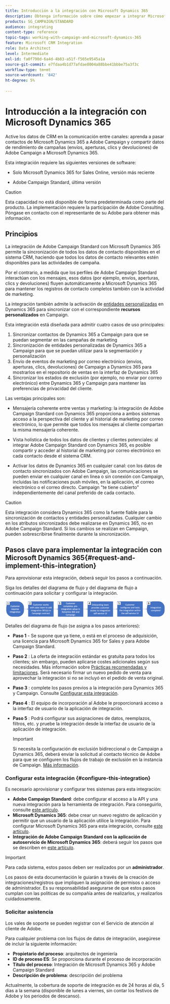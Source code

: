 ```yaml
---
title: Introducción a la integración con Microsoft Dynamics 365
description: Obtenga información sobre cómo empezar a integrar Microsoft Dynamics 365
products: SG_CAMPAIGN/STANDARD
audience: integrating
content-type: reference
topic-tags: working-with-campaign-and-microsoft-dynamics-365
feature: Microsoft CRM Integration
role: Data Architect
level: Intermediate
exl-id: fa0f790d-6a4d-4b83-a51f-f565e9545a1a
source-git-commit: e7fdaa4b1d77afdae8004a88bbe41bbbe75a3f3c
workflow-type: tm+mt
source-wordcount: '842'
ht-degree: 5%

---
```


# Introducción a la integración con Microsoft Dynamics 365

Active los datos de CRM en la comunicación entre canales: aprenda a pasar contactos de Microsoft Dynamics 365 a Adobe Campaign y compartir datos de rendimiento de campañas (envíos, aperturas, clics y devoluciones) de Adobe Campaign a Microsoft Dynamics 365.

Esta integración requiere las siguientes versiones de software:

* Solo Microsoft Dynamics 365 for Sales Online, versión más reciente

* Adobe Campaign Standard, última versión

>[!CAUTION]
>
>Esta capacidad no está disponible de forma predeterminada como parte del producto. La implementación requiere la participación de Adobe Consulting. Póngase en contacto con el representante de su Adobe para obtener más información.
>

## Principios

La integración de Adobe Campaign Standard con Microsoft Dynamics 365 permite la sincronización de todos los datos de contacto disponibles en el sistema CRM, haciendo que todos los datos de contacto relevantes estén disponibles para las actividades de campaña.

Por el contrario, a medida que los perfiles de Adobe Campaign Standard interactúan con los mensajes, esos datos (por ejemplo, envíos, aperturas, clics y devoluciones) fluyen automáticamente a Microsoft Dynamics 365 para mantener los registros de contacto completos también con la actividad de marketing.

La integración también admite la activación de [entidades personalizadas](../../integrating/using/d365-acs-self-service-app-settings.md) en Dynamics 365 para sincronizar con el correspondiente **recursos personalizados** en Campaign.

Esta integración está diseñada para admitir cuatro casos de uso principales:

1. Sincronizar contactos de Dynamics 365 a Campaign para que se puedan segmentar en las campañas de marketing
1. Sincronización de entidades personalizadas de Dynamics 365 a Campaign para que se puedan utilizar para la segmentación y personalización
1. Envío de eventos de marketing por correo electrónico (envíos, aperturas, clics, devoluciones) de Campaign a Dynamics 365 para mostrarlos en el repositorio de ventas en la interfaz de Dynamics 365
1. Sincronizar los estados de exclusión (por ejemplo, no enviar por correo electrónico) entre Dynamics 365 y Campaign para mantener las preferencias de privacidad del cliente.

Las ventajas principales son:

* Mensajería coherente entre ventas y marketing: la integración de Adobe Campaign Standard con Dynamics 365 proporciona a ambos sistemas acceso a la perspectiva del cliente y al historial de marketing por correo electrónico, lo que permite que todos los mensajes al cliente compartan la misma mensajería coherente.

* Vista holística de todos los datos de clientes y clientes potenciales: al integrar Adobe Campaign Standard con Dynamics 365, es posible compartir y acceder al historial de marketing por correo electrónico en cada contacto desde el sistema CRM.

* Activar los datos de Dynamics 365 en cualquier canal: con los datos de contacto sincronizados con Adobe Campaign, las comunicaciones se pueden enviar en cualquier canal en línea o sin conexión con Campaign, incluidas las notificaciones push móviles, en la aplicación, el correo electrónico o el correo directo. Campaign &quot;te tiene cubierto&quot; independientemente del canal preferido de cada contacto.

>[!CAUTION]
>
>Esta integración considera Dynamics 365 como la fuente fiable para la sincronización de contactos y entidades personalizadas.  Cualquier cambio en los atributos sincronizados debe realizarse en Dynamics 365, no en Adobe Campaign Standard.  Si los cambios se realizan en Campaign, pueden sobrescribirse finalmente durante la sincronización.
>

## Pasos clave para implementar la integración con Microsoft Dynamics 365{#request-and-implement-this-integration}

Para aprovisionar esta integración, deberá seguir los pasos a continuación.

Siga los detalles del diagrama de flujo y del diagrama de flujo a continuación para solicitar y configurar la integración.

![](assets/provisioning-wf.png)

Detalles del diagrama de flujo (se asigna a los pasos anteriores):

* **Paso 1** - Se supone que ya tiene, o está en el proceso de adquisición, una licencia para Microsoft Dynamics 365 for Sales y para Adobe Campaign Standard.
* **Paso 2** : La oferta de integración estándar es gratuita para todos los clientes; sin embargo, pueden aplicarse costes adicionales según sus necesidades. Más información sobre [Prácticas recomendadas y limitaciones](../../integrating/using/d365-acs-notices-and-recommendations.md). Será necesario firmar un nuevo pedido de venta para aprovechar la integración si no se incluyó en el pedido de venta original.
* **Paso 3** : complete los pasos previos a la integración para Dynamics 365 y Campaign. Consulte [Configurar esta integración](#configure-this-integration).
* **Paso 4** : El equipo de incorporación al Adobe le proporcionará acceso a la interfaz de usuario de la aplicación de integración.
* **Paso 5** : Podrá configurar sus asignaciones de datos, reemplazos, filtros, etc. y pruebe la integración desde la interfaz de usuario de la aplicación de integración.

  >[!IMPORTANT]
  >
  > Si necesita la configuración de exclusión bidireccional o de Campaign a Dynamics 365, deberá enviar la solicitud al contacto técnico de Adobe para que se configuren los flujos de trabajo de exclusión en la instancia de Campaign. [Más información](../../integrating/using/d365-acs-notices-and-recommendations.md#opt-out).

### Configurar esta integración {#configure-this-integration}

Es necesario aprovisionar y configurar tres sistemas para esta integración:

* **Adobe Campaign Standard**: debe configurar el acceso a la API y una nueva integración para la herramienta de integración. Para conseguirlo, consulte [este artículo](../../integrating/using/d365-acs-configure-adobe-io.md).
* **Microsoft Dynamics 365**: debe crear un nuevo registro de aplicación y permitir que un usuario de la aplicación utilice la integración.  Para configurar Microsoft Dynamics 365 para esta integración, consulte [este artículo](../../integrating/using/d365-acs-configure-d365.md).
* **Integración de Adobe Campaign Standard con la aplicación de autoservicio de Microsoft Dynamics 365**: deberá seguir los pasos que se describen en [este artículo](../../integrating/using/d365-acs-self-service-app-control-access.md).

>[!IMPORTANT]
>
>Para cada sistema, estos pasos deben ser realizados por un **administrador**.
>
>Los pasos de esta documentación le guiarán a través de la creación de integraciones/registros que impliquen la asignación de permisos o acceso de administrador.  Es su responsabilidad asegurarse de que estos pasos cumplan con las políticas de su compañía antes de realizarlos, y realizarlos cuidadosamente.
>

### Solicitar asistencia

Los vales de soporte se pueden registrar con el Servicio de atención al cliente de Adobe.

Para cualquier problema con los flujos de datos de integración, asegúrese de incluir la siguiente información:

* **Propietario del proceso**: arquitectos de ingeniería
* **ID de proceso ES**: Se proporciona durante el proceso de incorporación
* **Título del proceso**: Integración de Microsoft Dynamics 365 y Adobe Campaign Standard
* **Descripción de problema**: descripción del problema

Actualmente, la cobertura de soporte de integración es de 24 horas al día, 5 días a la semana (disponible de lunes a viernes, sin contar los festivos de Adobe y los periodos de descanso).
